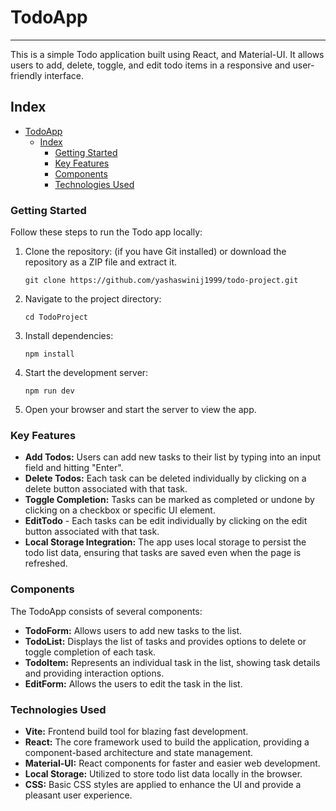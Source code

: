 # TodoApp

---

This is a simple Todo application built using React, and Material-UI. It allows users to add, delete, toggle, and edit todo items in a responsive and user-friendly interface.

## Index

- [TodoApp](#todoapp)
  - [Index](#index)
    - [Getting Started](#getting-started)
    - [Key Features](#key-features)
    - [Components](#components)
    - [Technologies Used](#technologies-used)

### Getting Started

Follow these steps to run the Todo app locally:

1. Clone the repository: (if you have Git installed) or download the repository as a ZIP file and extract it.

   ```
   git clone https://github.com/yashaswinij1999/todo-project.git
   ```

2. Navigate to the project directory:
   ```
   cd TodoProject
   ```
3. Install dependencies:
   ```
   npm install
   ```
4. Start the development server:
   ```
   npm run dev
   ```
5. Open your browser and start the server to view the app.

### Key Features

- **Add Todos:** Users can add new tasks to their list by typing into an input field and hitting "Enter".
- **Delete Todos:** Each task can be deleted individually by clicking on a delete button associated with that task.
- **Toggle Completion:** Tasks can be marked as completed or undone by clicking on a checkbox or specific UI element.
- **EditTodo** - Each tasks can be edit individually by clicking on the edit button associated with that task.
- **Local Storage Integration:** The app uses local storage to persist the todo list data, ensuring that tasks are saved even when the page is refreshed.

### Components

The TodoApp consists of several components:

- **TodoForm:** Allows users to add new tasks to the list.
- **TodoList:** Displays the list of tasks and provides options to delete or toggle completion of each task.
- **TodoItem:** Represents an individual task in the list, showing task details and providing interaction options.
- **EditForm:** Allows the users to edit the task in the list.

### Technologies Used

- **Vite:** Frontend build tool for blazing fast development.
- **React:** The core framework used to build the application, providing a component-based architecture and state management.
- **Material-UI:** React components for faster and easier web development.
- **Local Storage:** Utilized to store todo list data locally in the browser.
- **CSS:** Basic CSS styles are applied to enhance the UI and provide a pleasant user experience.
